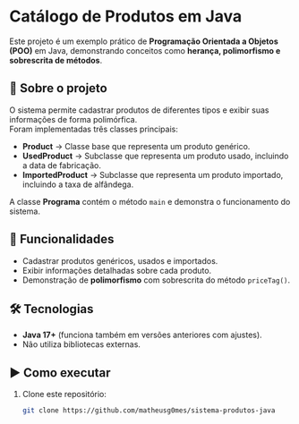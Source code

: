 # Catálogo de Produtos em Java

Este projeto é um exemplo prático de **Programação Orientada a Objetos (POO)** em Java, 
demonstrando conceitos como **herança, polimorfismo e sobrescrita de métodos**.

## 📌 Sobre o projeto
O sistema permite cadastrar produtos de diferentes tipos e exibir suas informações de forma polimórfica.  
Foram implementadas três classes principais:

- **Product** → Classe base que representa um produto genérico.  
- **UsedProduct** → Subclasse que representa um produto usado, incluindo a data de fabricação.  
- **ImportedProduct** → Subclasse que representa um produto importado, incluindo a taxa de alfândega.  

A classe **Programa** contém o método `main` e demonstra o funcionamento do sistema.

## 🚀 Funcionalidades
- Cadastrar produtos genéricos, usados e importados.
- Exibir informações detalhadas sobre cada produto.
- Demonstração de **polimorfismo** com sobrescrita do método `priceTag()`.

## 🛠️ Tecnologias
- **Java 17+** (funciona também em versões anteriores com ajustes).
- Não utiliza bibliotecas externas.

## ▶️ Como executar
1. Clone este repositório:
   ```bash
   git clone https://github.com/matheusg0mes/sistema-produtos-java
